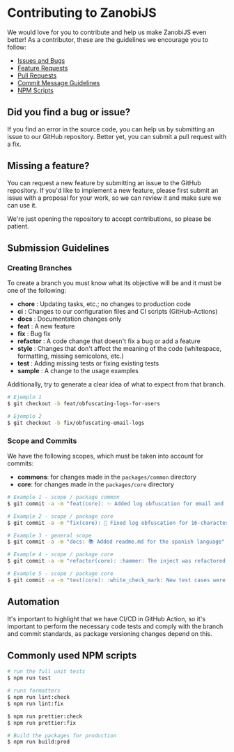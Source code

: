 # Contributing to ZanobiJS

We would love for you to contribute and help us make ZanobiJS even better! As a contributor, these are the guidelines we encourage you to follow:

<!--* [Code of Conduct](#coc)-->

- [Issues and Bugs](#issue)
- [Feature Requests](#feature)
- [Pull Requests](#branches)
- [Commit Message Guidelines](#commits)
- [NPM Scripts](#scripts)


## <a name="issue"></a> Did you find a bug or issue?

If you find an error in the source code, you can help us by submitting an issue to our GitHub repository. Better yet, you can submit a pull request with a fix.

## <a name="feature"></a> Missing a feature?

You can request a new feature by submitting an issue to the GitHub repository. If you'd like to implement a new feature, please first submit an issue with a proposal for your work, so we can review it and make sure we can use it.

We're just opening the repository to accept contributions, so please be patient.

## Submission Guidelines

### <a name="branches"></a> Creating Branches

To create a branch you must know what its objective will be and it must be one of the following:

- **chore** : Updating tasks, etc.; no changes to production code
- **ci** : Changes to our configuration files and CI scripts (GitHub-Actions)
- **docs** : Documentation changes only
- **feat** : A new feature
- **fix** : Bug fix
- **refactor** : A code change that doesn't fix a bug or add a feature
- **style** : Changes that don't affect the meaning of the code (whitespace, formatting, missing semicolons, etc.)
- **test** : Adding missing tests or fixing existing tests
- **sample** : A change to the usage examples

Additionally, try to generate a clear idea of ​​what to expect from that branch.

```bash
# Ejemplo 1
$ git checkout -b feat/obfuscating-logs-for-users

# Ejemplo 2
$ git checkout -b fix/obfuscating-email-logs
```

### <a name="commits"></a>Scope and Commits

We have the following scopes, which must be taken into account for commits:

- **commons**: for changes made in the `packages/common` directory
- **core**: for changes made in the `packages/core` directory

```bash
# Example 1 - scope / package common
$ git commit -a -m "feat(core): ✨ Added log obfuscation for email and credit cards"

# Example 2 - scope / package core
$ git commit -a -m "fix(core): 🐛 Fixed log obfuscation for 16-character credit card numbers"

# Example 3 - general scope
$ git commit -a -m "docs: 📚 Added readme.md for the spanish language"

# Example 4 - scope / package core
$ git commit -a -m "refactor(core): :hammer: The inject was refactored by code smell"

# Example 5 - scope / package core
$ git commit -a -m "test(core): :white_check_mark: New test cases were added for injector coverage"
```

## <a name="CICD"></a>Automation

It's important to highlight that we have CI/CD in GitHub Action, so it's important to perform the necessary code tests and comply with the branch and commit standards, as package versioning changes depend on this.

## <a name="scripts"></a>Commonly used NPM scripts

```bash
# run the full unit tests
$ npm run test

# runs formatters
$ npm run lint:check
$ npm run lint:fix

$ npm run prettier:check
$ npm run prettier:fix

# Build the packages for production
$ npm run build:prod
```
